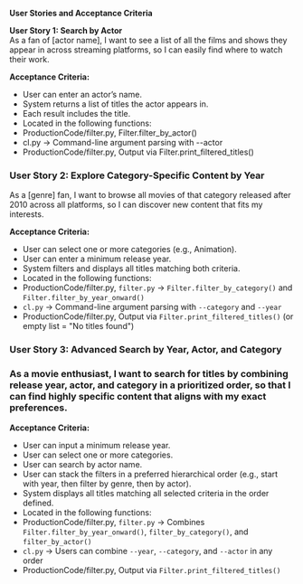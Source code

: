**User Stories and Acceptance Criteria**

**User Story 1: Search by Actor**  
As a fan of \[actor name\], I want to see a list of all the films and shows they appear in across streaming platforms, so I can easily find where to watch their work.

**Acceptance Criteria:**

* User can enter an actor’s name.  
* System returns a list of titles the actor appears in.  
* Each result includes the title.  
* Located in the following functions:  
* ProductionCode/filter.py, Filter.filter\_by\_actor()  
* cl.py → Command-line argument parsing with \--actor   
* ProductionCode/filter.py, Output via Filter.print\_filtered\_titles()

### **User Story 2: Explore Category-Specific Content by Year**

As a \[genre\] fan, I want to browse all movies of that category released after 2010 across all platforms, so I can discover new content that fits my interests.

**Acceptance Criteria:**

* User can select one or more categories (e.g., Animation).  
* User can enter a minimum release year.  
* System filters and displays all titles matching both criteria.  
* Located in the following functions:  
* ProductionCode/filter.py, `filter.py` → `Filter.filter_by_category()` and `Filter.filter_by_year_onward()`  
* `cl.py` → Command-line argument parsing with `--category` and `--year`  
* ProductionCode/filter.py, Output via `Filter.print_filtered_titles()` (or empty list \= "No titles found")

### **User Story 3: Advanced Search by Year, Actor, and Category**

### As a movie enthusiast, I want to search for titles by combining release year, actor, and category in a prioritized order, so that I can find highly specific content that aligns with my exact preferences.

**Acceptance Criteria:**

* User can input a minimum release year.  
* User can select one or more categories.  
* User can search by actor name.  
* User can stack the filters in a preferred hierarchical order (e.g., start with year, then filter by genre, then by actor).  
* System displays all titles matching all selected criteria in the order defined.  
* Located in the following functions:  
* ProductionCode/filter.py, `filter.py` → Combines `Filter.filter_by_year_onward()`, `filter_by_category()`, and `filter_by_actor()`  
* `cl.py` → Users can combine `--year`, `--category`, and `--actor` in any order  
* ProductionCode/filter.py, Output via `Filter.print_filtered_titles()`

